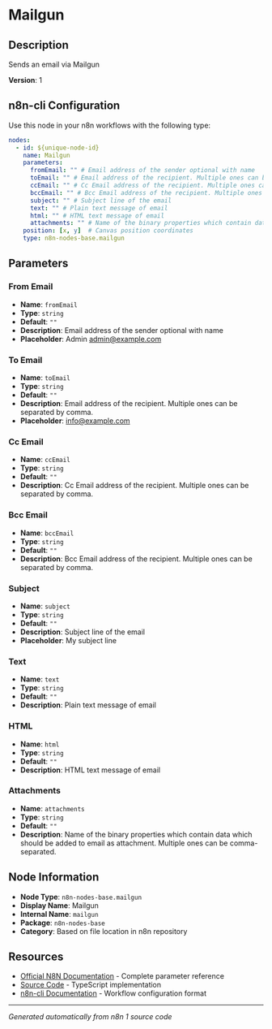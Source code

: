 # Mailgun

## Description

Sends an email via Mailgun

**Version**: 1

## n8n-cli Configuration

Use this node in your n8n workflows with the following type:

```yaml
nodes:
  - id: ${unique-node-id}
    name: Mailgun
    parameters:
      fromEmail: "" # Email address of the sender optional with name
      toEmail: "" # Email address of the recipient. Multiple ones can be separated by comma.
      ccEmail: "" # Cc Email address of the recipient. Multiple ones can be separated by comma.
      bccEmail: "" # Bcc Email address of the recipient. Multiple ones can be separated by comma.
      subject: "" # Subject line of the email
      text: "" # Plain text message of email
      html: "" # HTML text message of email
      attachments: "" # Name of the binary properties which contain data which should be added to email as attachment. Multiple ones can be comma-separated.
    position: [x, y]  # Canvas position coordinates
    type: n8n-nodes-base.mailgun
```

## Parameters

### From Email

- **Name**: `fromEmail`
- **Type**: `string`
- **Default**: `""`
- **Description**: Email address of the sender optional with name
- **Placeholder**: Admin <admin@example.com>

### To Email

- **Name**: `toEmail`
- **Type**: `string`
- **Default**: `""`
- **Description**: Email address of the recipient. Multiple ones can be separated by comma.
- **Placeholder**: info@example.com

### Cc Email

- **Name**: `ccEmail`
- **Type**: `string`
- **Default**: `""`
- **Description**: Cc Email address of the recipient. Multiple ones can be separated by comma.

### Bcc Email

- **Name**: `bccEmail`
- **Type**: `string`
- **Default**: `""`
- **Description**: Bcc Email address of the recipient. Multiple ones can be separated by comma.

### Subject

- **Name**: `subject`
- **Type**: `string`
- **Default**: `""`
- **Description**: Subject line of the email
- **Placeholder**: My subject line

### Text

- **Name**: `text`
- **Type**: `string`
- **Default**: `""`
- **Description**: Plain text message of email

### HTML

- **Name**: `html`
- **Type**: `string`
- **Default**: `""`
- **Description**: HTML text message of email

### Attachments

- **Name**: `attachments`
- **Type**: `string`
- **Default**: `""`
- **Description**: Name of the binary properties which contain data which should be added to email as attachment. Multiple ones can be comma-separated.


## Node Information

- **Node Type**: `n8n-nodes-base.mailgun`
- **Display Name**: Mailgun
- **Internal Name**: `mailgun`
- **Package**: `n8n-nodes-base`
- **Category**: Based on file location in n8n repository

## Resources

- [Official N8N Documentation](https://docs.n8n.io/integrations/builtin/app-nodes/n8n-nodes-base.mailgun/) - Complete parameter reference
- [Source Code](https://github.com/n8n-io/n8n/blob/master/packages/nodes-base/nodes/Mailgun/Mailgun.node.ts) - TypeScript implementation
- [n8n-cli Documentation](https://github.com/edenreich/n8n-cli) - Workflow configuration format

---
*Generated automatically from n8n 1 source code*

